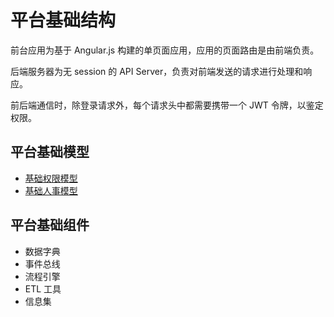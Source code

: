 平台基础结构
==========

前台应用为基于 Angular.js 构建的单页面应用，应用的页面路由是由前端负责。

后端服务器为无 session 的 API Server，负责对前端发送的请求进行处理和响应。

前后端通信时，除登录请求外，每个请求头中都需要携带一个 JWT 令牌，以鉴定权限。


平台基础模型
----------

- [基础权限模型](auth-model.md)
- [基础人事模型](hr-model.md)


平台基础组件
----------

- 数据字典
- 事件总线
- 流程引擎
- ETL 工具
- 信息集
